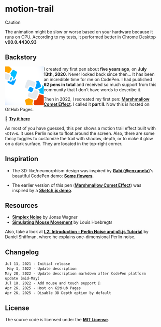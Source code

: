 # motion-trail

> [!CAUTION]
> The animation might be slow or worse based on your hardware because it runs on CPU. According to my tests, it performed better in Chrome Desktop **v90.0.4430.93**

## Backstory

<img align="left" width="128" height="128" src="./images/apple-touch-icon.png">

I created my first pen about **five years ago**, on **July 13th, 2020**. Never looked back since then... It has been an incredible time for me on CodePen. I had published **62 pens in total** and received so much support from this community that I don't have words to describe it.

Then in 2022, I recreated my first pen: [**Marshmallow Comet Effect**](https://codepen.io/ShadowShahriar/pen/xxZJyXo). I called it **part II**. Now this is hosted on GitHub Pages.

🚀 [**Try it here**](https://shadowshahriar.github.io/motion-trail/)

As most of you have guessed, this pen shows a motion trail effect built with `<DIV>`s. It uses Perlin noise to float around the screen. Also, there are some fancy toggles to customize the trail with shadow, depth, or to make it glow on a dark surface. They are located in the top-right corner.

## Inspiration

-   The 3D-like/neumorphism design was inspired by [**Gabi (@enxaneta)**](https://codepen.io/enxaneta)'s beautiful CodePen demo: [**Some flowers**](https://codepen.io/enxaneta/pen/mJoPgo).

-   The earlier version of this pen ([**Marshmallow Comet Effect**](https://codepen.io/ShadowShahriar/pen/xxZJyXo)) was inspired by a [**Sketch.js demo**](https://soulwire.github.io/sketch.js/examples/particles.html).

## Resources

-   [**Simplex Noise**](https://github.com/jwagner/simplex-noise.js) by Jonas Wagner
-   [**Simulating Mouse Movement**](https://css-tricks.com/simulating-mouse-movement) by Louis Hoebregts

Also, take a look at [**I.2: Introduction - Perlin Noise and p5.js Tutorial**](https://youtu.be/Qf4dIN99e2w?t=218) by Daniel Shiffman, where he explains one-dimensional Perlin noise.

## Changelog

```
Jul 13, 2021 - Initial release
 May 3, 2022 - Update description
May 28, 2022 - Update description markdown after CodePen platform update (mid-May)
Jul 18, 2022 - Add mouse and touch support 🎉
Apr 26, 2025 - Host on GitHub Pages
Apr 26, 2025 - Disable 3D Depth option by default
```

## License

The source code is licensed under the [**MIT License**][LICENSE].

<!-- === links === -->

[LICENSE]: ./LICENSE
